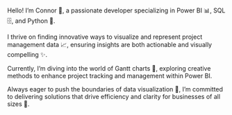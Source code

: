 Hello! I’m Connor 👋, a passionate developer specializing in Power BI 📊, SQL 🗄️, and Python 🐍.

I thrive on finding innovative ways to visualize and represent project management data 📈, ensuring insights are both actionable and visually compelling ✨.

Currently, I’m diving into the world of Gantt charts 📅, exploring creative methods to enhance project tracking and management within Power BI.

Always eager to push the boundaries of data visualization 🚀, I’m committed to delivering solutions that drive efficiency and clarity for businesses of all sizes 💼.
